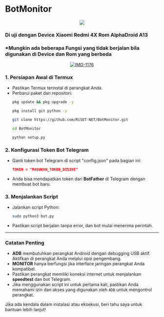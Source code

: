 # BotMonitor
<div align="center">
  <a href="https://t.me/RiSET_NET"><img src="https://img.shields.io/badge/Telegram--Channel-2CA5E0?style=for-the-badge&logo=telegram&logoColor=white"></a>
</div>

### **Di uji dengan Device Xiaomi Redmi 4X Rom AlphaDroid A13**

### ***Mungkin ada beberapa Fungsi yang tidak berjalan bila digunakan di Device dan Rom yang berbeda**
<div align="center">
  <a href="https://ibb.co.com/PsDMhgtb"><img src="https://i.ibb.co.com/20ZStd5L/IMG-1176.jpg" alt="IMG-1176" border="0" /></a>
</div>

### 1. **Persiapan Awal di Termux**
   - Pastikan Termux terinstal di perangkat Anda.
   - Perbarui paket dan repositori:
     ```bash
     pkg update && pkg upgrade -y
     ```
     ```bash
     pkg install git python -y
     ```
     ```bash
     git clone https://github.com/RiSET-NET/BotMonitor.git
     ```
     ```bash
     cd BotMonitor
     ```
     ```bash
     python setup.py
     ```


### 2. **Konfigurasi Token Bot Telegram**
   - Ganti token bot Telegram di script "config.json" pada bagian ini:
     ```json
     TOKEN = "MASUKAN_TOKEN_DISINI"
     ```
   - Anda bisa mendapatkan token dari **BotFather** di Telegram dengan membuat bot baru.


### 3. **Menjalankan Script**
   - Jalankan script Python:
     ```bash
     sudo python3 bot.py
     ```
   - Pastikan script berjalan tanpa error, dan bot mulai menerima perintah.

---

### **Catatan Penting**
- **ADB** membutuhkan perangkat Android dengan debugging USB aktif. Aktifkan di perangkat Anda melalui opsi pengembang.
- **MONITOR** hanya berfungsi jika interface jaringan perangkat Anda kompatibel.
- Pastikan perangkat memiliki koneksi internet untuk menjalankan **speedtest** dan bot Telegram.
- Jika menggunakan script ini untuk pertama kali, pastikan Anda memahami izin dan akses yang digunakan oleh `ADB` untuk mengontrol perangkat.

Jika ada kendala dalam instalasi atau eksekusi, beri tahu saya untuk bantuan lebih lanjut!
